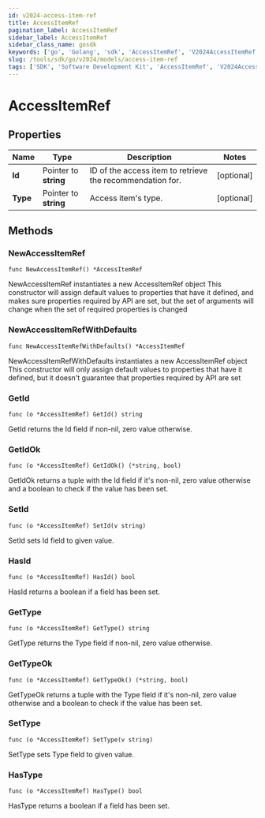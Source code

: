 ```yaml
---
id: v2024-access-item-ref
title: AccessItemRef
pagination_label: AccessItemRef
sidebar_label: AccessItemRef
sidebar_class_name: gosdk
keywords: ['go', 'Golang', 'sdk', 'AccessItemRef', 'V2024AccessItemRef']
slug: /tools/sdk/go/v2024/models/access-item-ref
tags: ['SDK', 'Software Development Kit', 'AccessItemRef', 'V2024AccessItemRef']
---
```


# AccessItemRef

## Properties

| Name | Type | Description | Notes |
| --- | --- | --- | --- |
| **Id** | Pointer to **string** | ID of the access item to retrieve the recommendation for. | [optional] |
| **Type** | Pointer to **string** | Access item's type. | [optional] |

## Methods

### NewAccessItemRef

`func NewAccessItemRef() *AccessItemRef`

NewAccessItemRef instantiates a new AccessItemRef object This constructor will assign default values to properties that have it defined, and makes sure properties required by API are set, but the set of arguments will change when the set of required properties is changed

### NewAccessItemRefWithDefaults

`func NewAccessItemRefWithDefaults() *AccessItemRef`

NewAccessItemRefWithDefaults instantiates a new AccessItemRef object This constructor will only assign default values to properties that have it defined, but it doesn't guarantee that properties required by API are set

### GetId

`func (o *AccessItemRef) GetId() string`

GetId returns the Id field if non-nil, zero value otherwise.

### GetIdOk

`func (o *AccessItemRef) GetIdOk() (*string, bool)`

GetIdOk returns a tuple with the Id field if it's non-nil, zero value otherwise and a boolean to check if the value has been set.

### SetId

`func (o *AccessItemRef) SetId(v string)`

SetId sets Id field to given value.

### HasId

`func (o *AccessItemRef) HasId() bool`

HasId returns a boolean if a field has been set.

### GetType

`func (o *AccessItemRef) GetType() string`

GetType returns the Type field if non-nil, zero value otherwise.

### GetTypeOk

`func (o *AccessItemRef) GetTypeOk() (*string, bool)`

GetTypeOk returns a tuple with the Type field if it's non-nil, zero value otherwise and a boolean to check if the value has been set.

### SetType

`func (o *AccessItemRef) SetType(v string)`

SetType sets Type field to given value.

### HasType

`func (o *AccessItemRef) HasType() bool`

HasType returns a boolean if a field has been set.
